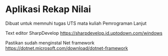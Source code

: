 # Aplikasi Rekap Nilai

Dibuat untuk memnuhi tugas UTS mata kuliah Pemrograman Lanjut

Text editor SharpDevelop
https://sharpdevelop.id.uptodown.com/windows

Pastikan sudah menginstal Net framework
https://dotnet.microsoft.com/download/dotnet-framework
